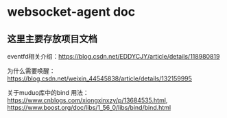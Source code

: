 # websocket-agent doc
##  这里主要存放项目文档
eventfd相关介绍：https://blog.csdn.net/EDDYCJY/article/details/118980819

为什么需要唤醒： https://blog.csdn.net/weixin_44545838/article/details/132159995

关于muduo库中的bind 用法： https://www.cnblogs.com/xiongxinxzy/p/13684535.html, https://www.boost.org/doc/libs/1_56_0/libs/bind/bind.html